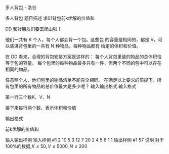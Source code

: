 



多人背包 - 洛谷














多人背包
题目描述
求01背包前k优解的价值和

DD 和好朋友们要去爬山啦！

他们一共有 K 个人，每个人都会背一个包。这些包 的容量是相同的，都是 V。可以装进背包里的一共有 N 种物品，每种物品都有 给定的体积和价值。

在 DD 看来，合理的背包安排方案是这样的： 每个人背包里装的物品的总体积恰等于包的容量。 每个包里的每种物品最多只有一件，但两个不同的包中可以存在相同的物品。 

任意两个人，他们包里的物品清单不能完全相同。 在满足以上要求的前提下，所有包里的所有物品的总价值最大是多少呢？ 
输入输出格式
输入格式

第一行三个数K、V、N

接下来每行两个数，表示体积和价值

输出格式

前k优解的价值和

输入输出样例
输入样例 #1
2 10 5
3 12
7 20
2 4
5 6
1 1
输出样例 #1
57
说明
对于100%的数据,$K\le 50,V\le 5000,N\le 200$







